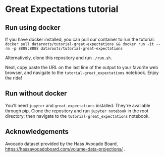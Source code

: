 # Great Expectations tutorial

## Run using docker
If you have docker installed, you can pull our container to run the tutorial:
    `docker pull dataroots/tutorial-great-expectations && docker run -it --rm -p 8888:8888 dataroots/tutorial-great-expectations`

Alternatively, clone this repository and run `./run.sh`.

Next, copy paste the URL on the last line of the output to your favorite web browser, and navigate to the `tutorial-great_expectations` notebook.
Enjoy the ride!

## Run without docker
You'll need `jupyter` and `great_expectations` installed. They're available through pip.
Clone the repository and run `jupyter notebook` in the root directory; then navigate to the `tutorial-great_expectations` notebook.

## Acknowledgements
Avocado dataset provided by the Hass Avocado Board, https://hassavocadoboard.com/volume-data-projections/ .